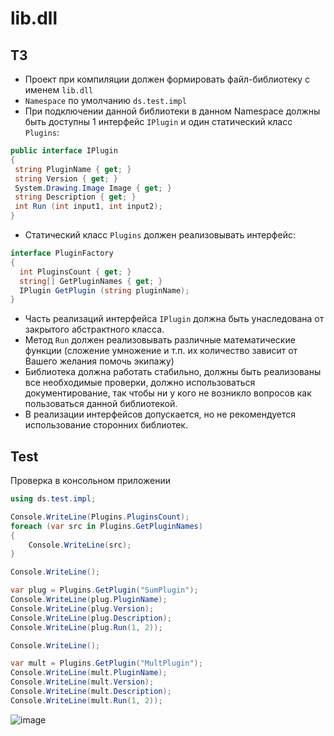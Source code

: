 # lib.dll
## ТЗ
- Проект при компиляции должен формировать файл-библиотеку с именем `lib.dll`
- `Namespace` по умолчанию `ds.test.impl`
- При подключении данной библиотеки в данном Namespace должны быть доступны 1 интерфейс `IPlugin` и один статический класс `Plugins`:

```c#
public interface IPlugin
{
 string PluginName { get; }
 string Version { get; }
 System.Drawing.Image Image { get; }
 string Description { get; }
 int Run (int input1, int input2);
}
```
- Статический класс `Plugins` должен реализовывать интерфейс:

```c#
interface PluginFactory
{
  int PluginsCount { get; }
  string[] GetPluginNames { get; }
  IPlugin GetPlugin (string pluginName);
}
```
- Часть реализаций интерфейса `IPlugin` должна быть унаследована от закрытого абстрактного
класса.
- Метод `Run` должен реализовывать различные математические функции (сложение умножение и
т.п. их количество зависит от Вашего желания помочь экипажу)
- Библиотека должна работать стабильно, должны быть реализованы все необходимые проверки,
должно использоваться документирование, так чтобы ни у кого не возникло вопросов как
пользоваться данной библиотекой.
- В реализации интерфейсов допускается, но не рекомендуется использование сторонних
библиотек.

## Test
Проверка в консольном приложении
```c#
using ds.test.impl;

Console.WriteLine(Plugins.PluginsCount);
foreach (var src in Plugins.GetPluginNames)
{
    Console.WriteLine(src);
}

Console.WriteLine();

var plug = Plugins.GetPlugin("SumPlugin");
Console.WriteLine(plug.PluginName);
Console.WriteLine(plug.Version);
Console.WriteLine(plug.Description);
Console.WriteLine(plug.Run(1, 2));

Console.WriteLine();

var mult = Plugins.GetPlugin("MultPlugin");
Console.WriteLine(mult.PluginName);
Console.WriteLine(mult.Version);
Console.WriteLine(mult.Description);
Console.WriteLine(mult.Run(1, 2));
```

![image](https://github.com/AleksandrKonst/AdvantaLib/assets/40522320/bbd5d389-7dc5-407c-ad5d-0775c68121c0)
